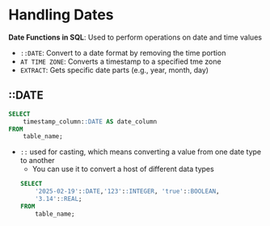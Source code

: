 # Handling Dates

**Date Functions in SQL**: Used to perform operations on date and time values
- `::DATE`: Convert to a date format by removing the time portion
- `AT TIME ZONE`: Converts a timestamp to a specified tme zone
- `EXTRACT`: Gets specific date parts (e.g., year, month, day)

## ::DATE
```sql
SELECT 
    timestamp_column::DATE AS date_column
FROM
    table_name;
```
- `::` used for casting, which means converting a value from one date type to another
    - You can use it to convert a host of different data types
    ```sql
    SELECT 
        '2025-02-19'::DATE,'123'::INTEGER, 'true'::BOOLEAN, 
        '3.14'::REAL;
    FROM
        table_name;
    ```
